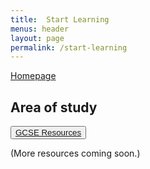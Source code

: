 ```yaml
---
title:  Start Learning
menus: header
layout: page
permalink: /start-learning
---
```

[Homepage](/)

## Area of study

<button class="btn btn-outline-secondary btn-lg">[GCSE Resources](/gcse-resources)</button>

(More resources coming soon.)
